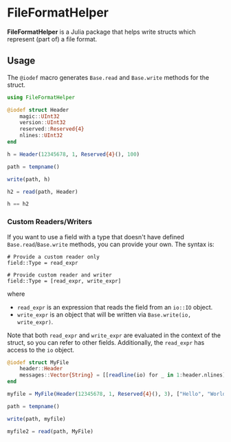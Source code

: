 # FileFormatHelper

**FileFormatHelper** is a Julia package that helps write structs which represent (part of) a file format.

## Usage

The `@iodef` macro generates `Base.read` and `Base.write` methods for the struct.

```julia
using FileFormatHelper

@iodef struct Header
    magic::UInt32
    version::UInt32
    reserved::Reserved{4}
    nlines::UInt32
end

h = Header(12345678, 1, Reserved{4}(), 100)

path = tempname()

write(path, h)

h2 = read(path, Header)

h == h2
```

### Custom Readers/Writers

If you want to use a field with a type that doesn't have defined `Base.read`/`Base.write` methods, you can provide your own.  The syntax is:

```
# Provide a custom reader only
field::Type = read_expr

# Provide custom reader and writer
field::Type = [read_expr, write_expr]
```

where

- `read_expr` is an expression that reads the field from an `io::IO` object.
- `write_expr` is an object that will be written via `Base.write(io, write_expr)`.


Note that both `read_expr` and `write_expr` are evaluated in the context of the struct, so you can refer to other fields.  Additionally, the `read_expr` has access to the `io` object.


```julia
@iodef struct MyFile
    header::Header
    messages::Vector{String} = [[readline(io) for _ in 1:header.nlines], join(messages, '\n')]
end

myfile = MyFile(Header(12345678, 1, Reserved{4}(), 3), ["Hello", "World", "!!!"])

path = tempname()

write(path, myfile)

myfile2 = read(path, MyFile)
```
